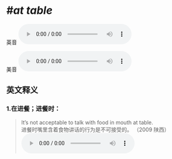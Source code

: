 # ***\#at table*** 
英音
<audio src="./media/at table1_AAC.aac" controls="controls"></audio>

美音
<audio src="./media/at table2_AAC.aac" controls="controls"></audio>



  

英文释义
---
### 1.**在进餐；进餐时：**  

 > It’s not acceptable to talk with food in mouth at table.   
 > 进餐时嘴里含着食物讲话的行为是不可接受的。  （2009 陕西）  
<audio src="./media/table-1.aac" controls="controls"></audio>


